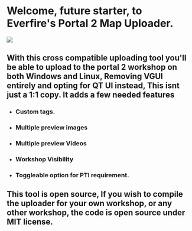 # Welcome, future starter, to Everfire's Portal 2 Map Uploader.

![](https://media.discordapp.net/attachments/645794660522000394/936721993359843388/P2_Publisher_Icon2.png)

## With this cross compatible uploading tool you'll be able to upload to the portal 2 workshop on both Windows and Linux, Removing VGUI entirely and opting for QT UI instead, This isnt  just a 1:1 copy. It adds a few needed features

- ### Custom tags.
- ### Multiple preview images
- ### Multiple preview Videos
- ### Workshop Visibility
- ### Toggleable option for PTI requirement.

## This tool is open source, If you wish to compile the uploader for your own workshop, or any other workshop, the code is open source under MIT license.
